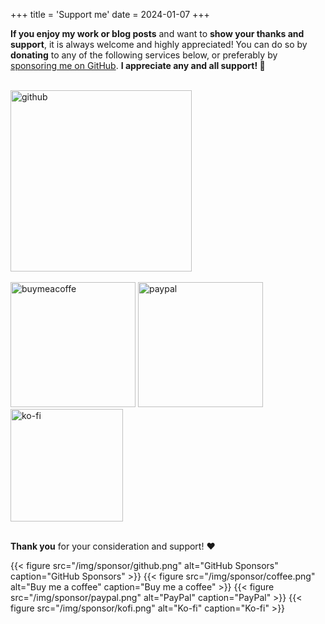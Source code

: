 +++
title = 'Support me'
date = 2024-01-07
+++

**If you enjoy my work or blog posts** and want to **show your thanks and support**, it is always welcome and highly appreciated!
You can do so by **donating** to any of the following services below, or preferably by [sponsoring me on GitHub](https://github.com/sponsors/WilliamRagstad).
**I appreciate any and all support! 🙏**

<br/>
<div class="flex flex-wrap justify-center items-center">
    <a href="https://github.com/sponsors/WilliamRagstad"><img src="/img/sponsor/github_hu7c9a3deeb1052c35d3a3a4dbb1f046e8_19044_1320x0_resize_box_3.png" alt="github" width="290" class="not-prose nozoom"/></a>
</div>
<br/>
<div class="flex flex-wrap justify-center items-center">
    <a href="https://www.buymeacoffee.com/williamragstad"><img src="/img/sponsor/coffee_hu09b2b42eb48e9818c9380b56489ba036_26681_1320x0_resize_box_3.png" alt="buymeacoffe" width="200" class="not-prose nozoom"/></a>
    <a href="https://paypal.me/williamragstad"><img src="/img/sponsor/paypal_hucf9b19e5fc35cbada1ef6f44a664592c_14231_1320x0_resize_box_3.png" alt="paypal" width="200" class="not-prose nozoom"/></a>
    <a href="https://ko-fi.com/williamr_"><img src="/img/sponsor/kofi_hu99b339964a3741cfaa31cbbbeb9252ec_38894_1320x0_resize_box_3.png" alt="ko-fi" width="180" class="not-prose nozoom"/></a>
</div>
<br/>

**Thank you** for your consideration and support! ❤️

<div class="hidden">

{{< figure src="/img/sponsor/github.png" alt="GitHub Sponsors" caption="GitHub Sponsors" >}}
{{< figure src="/img/sponsor/coffee.png" alt="Buy me a coffee" caption="Buy me a coffee" >}}
{{< figure src="/img/sponsor/paypal.png" alt="PayPal" caption="PayPal" >}}
{{< figure src="/img/sponsor/kofi.png" alt="Ko-fi" caption="Ko-fi" >}}

</div>

